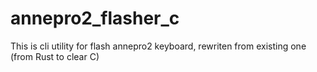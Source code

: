 # annepro2_flasher_c
This is cli utility for flash annepro2 keyboard, rewriten from existing one (from Rust to clear C)
